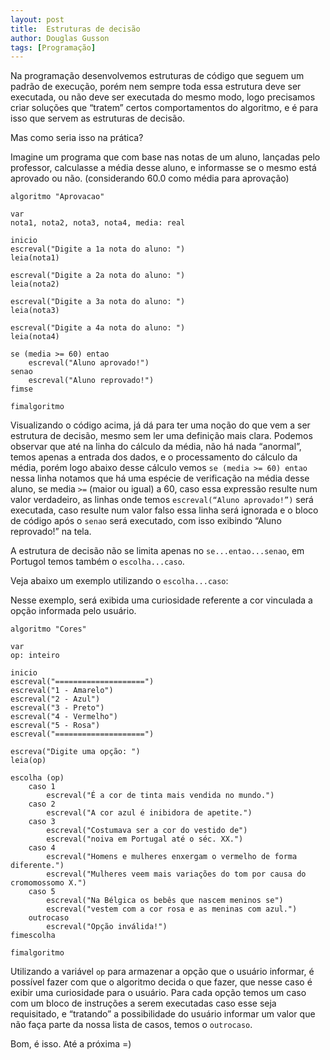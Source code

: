 ```yaml
---
layout: post
title:  Estruturas de decisão
author: Douglas Gusson
tags: [Programação]
---
```

Na programação desenvolvemos estruturas de código que seguem um padrão de execução,
porém nem sempre toda essa estrutura deve ser executada, ou não deve ser executada do
mesmo modo, logo precisamos criar soluções que “tratem” certos comportamentos do
algoritmo, e é para isso que servem as estruturas de decisão.

Mas como seria isso na prática?

Imagine um programa que com base nas notas de um aluno, lançadas pelo professor,
calculasse a média desse aluno, e informasse se o mesmo está aprovado ou não. (considerando
60.0 como média para aprovação)

```
algoritmo "Aprovacao"

var
nota1, nota2, nota3, nota4, media: real

inicio
escreval("Digite a 1a nota do aluno: ")
leia(nota1)

escreval("Digite a 2a nota do aluno: ")
leia(nota2)

escreval("Digite a 3a nota do aluno: ")
leia(nota3)

escreval("Digite a 4a nota do aluno: ")
leia(nota4)

se (media >= 60) entao
    escreval("Aluno aprovado!")
senao
    escreval("Aluno reprovado!")
fimse

fimalgoritmo
```


Visualizando o código acima, já dá para ter uma noção do que vem a ser estrutura de decisão,
mesmo sem ler uma definição mais clara. Podemos observar que até na linha do cálculo da
média, não há nada “anormal”, temos apenas a entrada dos dados, e o processamento do
cálculo da média, porém logo abaixo desse cálculo vemos `se (media >= 60) entao` nessa linha
notamos que há uma espécie de verificação na média desse aluno, se media `>=` (maior ou igual)
a 60, caso essa expressão resulte num valor verdadeiro, as linhas onde temos `escreval(“Aluno
aprovado!”)` será executada, caso resulte num valor falso essa linha será ignorada e o bloco de
código após o `senao` será executado, com isso exibindo “Aluno reprovado!” na tela.

A estrutura de decisão não se limita apenas no `se...entao...senao`, em Portugol temos também
o `escolha...caso`.

Veja abaixo um exemplo utilizando o `escolha...caso`:

Nesse exemplo, será exibida uma curiosidade referente a cor vinculada a opção informada pelo
usuário.

```
algoritmo "Cores"

var
op: inteiro

inicio
escreval("====================")
escreval("1 - Amarelo")
escreval("2 - Azul")
escreval("3 - Preto")
escreval("4 - Vermelho")
escreval("5 - Rosa")
escreval("====================")

escreva("Digite uma opção: ")
leia(op)

escolha (op)
    caso 1
        escreval("É a cor de tinta mais vendida no mundo.")
    caso 2
        escreval("A cor azul é inibidora de apetite.")
    caso 3
        escreval("Costumava ser a cor do vestido de")
        escreval("noiva em Portugal até o séc. XX.")
    caso 4
        escreval("Homens e mulheres enxergam o vermelho de forma diferente.")
        escreval("Mulheres veem mais variações do tom por causa do cromomossomo X.")
    caso 5
        escreval("Na Bélgica os bebês que nascem meninos se")
        escreval("vestem com a cor rosa e as meninas com azul.")
    outrocaso
        escreval("Opção inválida!")
fimescolha

fimalgoritmo
```

Utilizando a variável `op` para armazenar a opção que o usuário informar, é possível fazer com
que o algoritmo decida o que fazer, que nesse caso é exibir uma curiosidade para o usuário.
Para cada opção temos um caso com um bloco de instruções a serem executadas caso esse seja
requisitado, e “tratando” a possibilidade do usuário informar um valor que não faça parte da
nossa lista de casos, temos o `outrocaso`.

Bom, é isso. Até a próxima =)

